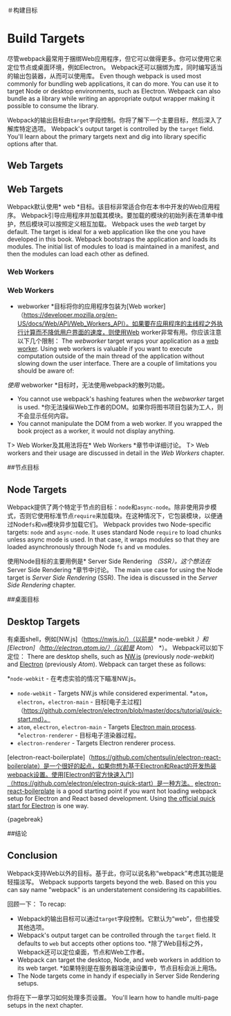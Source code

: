 ＃构建目标
# Build Targets

尽管webpack最常用于捆绑Web应用程序，但它可以做得更多。你可以使用它来定位节点或桌面环境，例如Electron。 Webpack还可以捆绑为库，同时编写适当的输出包装器，从而可以使用库。
Even though webpack is used most commonly for bundling web applications, it can do more. You can use it to target Node or desktop environments, such as Electron. Webpack can also bundle as a library while writing an appropriate output wrapper making it possible to consume the library.

Webpack的输出目标由`target`字段控制。你将了解下一个主要目标，然后深入了解库特定选项。
Webpack's output target is controlled by the `target` field. You'll learn about the primary targets next and dig into library specific options after that.

## Web Targets
## Web Targets

Webpack默认使用* web *目标。该目标非常适合你在本书中开发的Web应用程序。 Webpack引导应用程序并加载其模块。要加载的模块的初始列表在清单中维护，然后模块可以按照定义相互加载。
Webpack uses the *web* target by default. The target is ideal for a web application like the one you have developed in this book. Webpack bootstraps the application and loads its modules. The initial list of modules to load is maintained in a manifest, and then the modules can load each other as defined.

### Web Workers
### Web Workers

* webworker *目标将你的应用程序包装为[Web worker]（https://developer.mozilla.org/en-US/docs/Web/API/Web_Workers_API）。如果要在应用程序的主线程之外执行计算而不降低用户界面的速度，则使用Web worker非常有用。你应该注意以下几个限制：
The *webworker* target wraps your application as a [web worker](https://developer.mozilla.org/en-US/docs/Web/API/Web_Workers_API). Using web workers is valuable if you want to execute computation outside of the main thread of the application without slowing down the user interface. There are a couple of limitations you should be aware of:

*使用* webworker *目标时，无法使用webpack的散列功能。
* You cannot use webpack's hashing features when the *webworker* target is used.
*你无法操纵Web工作者的DOM。如果你将图书项目包装为工人，则不会显示任何内容。
* You cannot manipulate the DOM from a web worker. If you wrapped the book project as a worker, it would not display anything.

T> Web Worker及其用法将在* Web Workers *章节中详细讨论。
T> Web workers and their usage are discussed in detail in the *Web Workers* chapter.

##节点目标
## Node Targets

Webpack提供了两个特定于节点的目标：`node`和`async-node`。除非使用异步模式，否则它使用标准节点`require`来加载块。在这种情况下，它包装模块，以便通过Node`fs`和`vm`模块异步加载它们。
Webpack provides two Node-specific targets: `node` and `async-node`. It uses standard Node `require` to load chunks unless async mode is used. In that case, it wraps modules so that they are loaded asynchronously through Node `fs` and `vm` modules.

使用Node目标的主要用例是* Server Side Rendering *（SSR）。这个想法在* Server Side Rendering *章节中讨论。
The main use case for using the Node target is *Server Side Rendering* (SSR). The idea is discussed in the *Server Side Rendering* chapter.

##桌面目标
## Desktop Targets

有桌面shell，例如[NW.js]（https://nwjs.io/）（以前是* node-webkit *）和[Electron]（http://electron.atom.io/）（以前是* Atom） *）。 Webpack可以如下定位：
There are desktop shells, such as [NW.js](https://nwjs.io/) (previously *node-webkit*) and [Electron](http://electron.atom.io/) (previously *Atom*). Webpack can target these as follows:

*`node-webkit`  - 在考虑实验的情况下瞄准NW.js。
* `node-webkit` - Targets NW.js while considered experimental.
*`atom`，`electron`，`electron-main`  - 目标[电子主过程]（https://github.com/electron/electron/blob/master/docs/tutorial/quick-start.md）。
* `atom`, `electron`, `electron-main` - Targets [Electron main process](https://github.com/electron/electron/blob/master/docs/tutorial/quick-start.md).
*`electron-renderer`  - 目标电子渲染器过程。
* `electron-renderer` - Targets Electron renderer process.

[electron-react-boilerplate]（https://github.com/chentsulin/electron-react-boilerplate）是一个很好的起点，如果你想为基于Electron和React的开发热装webpack设置。使用[Electron的官方快速入门]（https://github.com/electron/electron-quick-start）是一种方法。
[electron-react-boilerplate](https://github.com/chentsulin/electron-react-boilerplate) is a good starting point if you want hot loading webpack setup for Electron and React based development. Using [the official quick start for Electron](https://github.com/electron/electron-quick-start) is one way.

{pagebreak}

##结论
## Conclusion

Webpack支持Web以外的目标。基于此，你可以说名称“webpack”考虑其功能是轻描淡写。
Webpack supports targets beyond the web. Based on this you can say name "webpack" is an understatement considering its capabilities.

回顾一下：
To recap:

* Webpack的输出目标可以通过`target`字段控制。它默认为“web”，但也接受其他选项。
* Webpack's output target can be controlled through the `target` field. It defaults to `web` but accepts other options too.
*除了Web目标之外，Webpack还可以定位桌面，节点和Web工作者。
* Webpack can target the desktop, Node, and web workers in addition to its web target.
*如果特别是在服务器端渲染设置中，节点目标会派上用场。
* The Node targets come in handy if especially in Server Side Rendering setups.

你将在下一章学习如何处理多页设置。
You'll learn how to handle multi-page setups in the next chapter.

